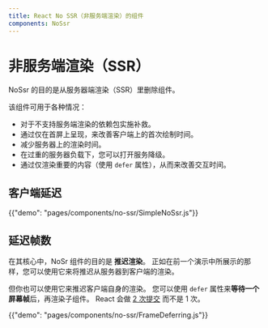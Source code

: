 ```yaml
---
title: React No SSR（非服务端渲染）的组件
components: NoSsr
---
```


# 非服务端渲染（SSR）

<p class="description">NoSsr 的目的是从服务器端渲染（SSR）里删除组件。</p>

该组件可用于各种情况：

- 对于不支持服务端渲染的依赖包实施补救。
- 通过仅在首屏上呈现，来改善客户端上的首次绘制时间。
- 减少服务器上的渲染时间。
- 在过重的服务器负载下，您可以打开服务降级。
- 通过仅渲染重要的内容（使用 `defer` 属性），从而来改善交互时间。

## 客户端延迟

{{"demo": "pages/components/no-ssr/SimpleNoSsr.js"}}

## 延迟帧数

在其核心中，NoSr 组件的目的是 **推迟渲染**。 正如在前一个演示中所展示的那样，您可以使用它来将推迟从服务器到客户端的渲染。

但你也可以使用它来推迟客户端自身的渲染。 您可以使用 `defer` 属性来**等待一个屏幕帧**后，再渲染子组件。 React 会做 [2 次提交](https://reactjs.org/docs/strict-mode.html#detecting-unexpected-side-effects) 而不是 1 次。

{{"demo": "pages/components/no-ssr/FrameDeferring.js"}}